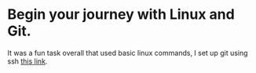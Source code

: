 # Begin your journey with Linux and Git.

It was a fun task overall that used basic linux commands, I set up git using ssh [this link](https://-Opinions/GitHub-SSH-Key-Setup-Config-Ubuntu-Linux).
